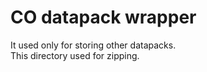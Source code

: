 # CO datapack wrapper

It used only for storing other datapacks.<br/>
This directory used for zipping.
